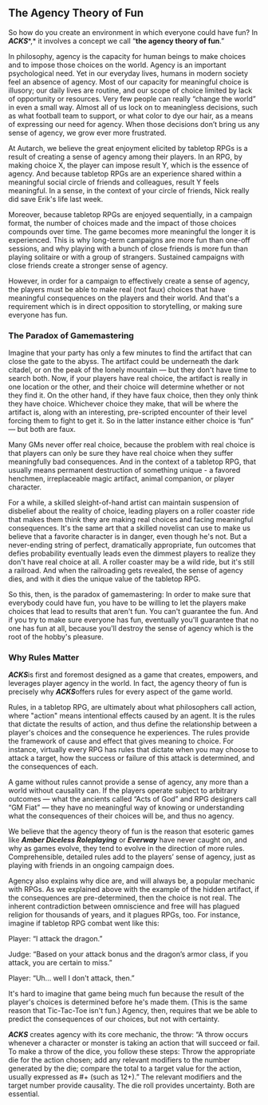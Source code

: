 ## The Agency Theory of Fun

So how do you create an environment in which everyone could have fun? In ***ACKS****,* it involves a concept we call “**the agency theory of fun**.”

In philosophy, agency is the capacity for human beings to make choices and to impose those choices on the world. Agency is an important psychological need. Yet in our everyday lives, humans in modern society feel an absence of agency. Most of our capacity for meaningful choice is illusory; our daily lives are routine, and our scope of choice limited by lack of opportunity or resources. Very few people can really “change the world” in even a small way. Almost all of us lock on to meaningless decisions, such as what football team to support, or what color to dye our hair, as a means of expressing our need for agency. When those decisions don’t bring us any sense of agency, we grow ever more frustrated.

At Autarch, we believe the great enjoyment elicited by tabletop RPGs is a result of creating a sense of agency among their players. In an RPG, by making choice X, the player can impose result Y, which is the essence of agency. And because tabletop RPGs are an experience shared within a meaningful social circle of friends and colleagues, result Y feels meaningful. In a sense, in the context of your circle of friends, Nick really did save Erik's life last week.

Moreover, because tabletop RPGs are enjoyed sequentially, in a campaign format, the number of choices made and the impact of those choices compounds over time. The game becomes more meaningful the longer it is experienced. This is why long-term campaigns are more fun than one-off sessions, and why playing with a bunch of close friends is more fun than playing solitaire or with a group of strangers. Sustained campaigns with close friends create a stronger sense of agency.

However, in order for a campaign to effectively create a sense of agency, the players must be able to make real (not faux) choices that have meaningful consequences on the players and their world. And that's a requirement which is in direct opposition to storytelling, or making sure everyone has fun.

### **The Paradox of Gamemastering**

Imagine that your party has only a few minutes to find the artifact that can close the gate to the abyss. The artifact could be underneath the dark citadel, or on the peak of the lonely mountain — but they don't have time to search both. Now, if your players have real choice, the artifact is really in one location or the other, and their choice will determine whether or not they find it. On the other hand, if they have faux choice, then they only think they have choice. Whichever choice they make, that will be where the artifact is, along with an interesting, pre-scripted encounter of their level forcing them to fight to get it. So in the latter instance either choice is ‘fun” — but both are faux.

Many GMs never offer real choice, because the problem with real choice is that players can only be sure they have real choice when they suffer meaningfully bad consequences. And in the context of a tabletop RPG, that usually means permanent destruction of something unique - a favored henchmen, irreplaceable magic artifact, animal companion, or player character.

For a while, a skilled sleight-of-hand artist can maintain suspension of disbelief about the reality of choice, leading players on a roller coaster ride that makes them think they are making real choices and facing meaningful consequences. It's the same art that a skilled novelist can use to make us believe that a favorite character is in danger, even though he's not. But a never-ending string of perfect, dramatically appropriate, fun outcomes that defies probability eventually leads even the dimmest players to realize they don't have real choice at all. A roller coaster may be a wild ride, but it's still a railroad. And when the railroading gets revealed, the sense of agency dies, and with it dies the unique value of the tabletop RPG.

So this, then, is the paradox of gamemastering: In order to make sure that everybody could have fun, you have to be willing to let the players make choices that lead to results that aren't fun. You can't guarantee the fun. And if you try to make sure everyone has fun, eventually you'll guarantee that no one has fun at all, because you'll destroy the sense of agency which is the root of the hobby's pleasure.

### Why Rules Matter

***ACKS***is first and foremost designed as a game that creates, empowers, and leverages player agency in the world. In fact, the agency theory of fun is precisely why ***ACKS***offers rules for every aspect of the game world.

Rules, in a tabletop RPG, are ultimately about what philosophers call action, where "action" means intentional effects caused by an agent. It is the rules that dictate the results of action, and thus define the relationship between a player's choices and the consequence he experiences. The rules provide the framework of cause and effect that gives meaning to choice. For instance, virtually every RPG has rules that dictate when you may choose to attack a target, how the success or failure of this attack is determined, and the consequences of each.

A game without rules cannot provide a sense of agency, any more than a world without causality can. If the players operate subject to arbitrary outcomes — what the ancients called “Acts of God” and RPG designers call “GM Fiat” — they have no meaningful way of knowing or understanding what the consequences of their choices will be, and thus no agency.

We believe that the agency theory of fun is the reason that esoteric games like ***Amber Diceless Roleplaying*** or ***Everway*** have never caught on, and why as games evolve, they tend to evolve in the direction of more rules. Comprehensible, detailed rules add to the players’ sense of agency, just as playing with friends in an ongoing campaign does.

Agency also explains why dice are, and will always be, a popular mechanic with RPGs. As we explained above with the example of the hidden artifact, if the consequences are pre-determined, then the choice is not real. The inherent contradiction between omniscience and free will has plagued religion for thousands of years, and it plagues RPGs, too. For instance, imagine if tabletop RPG combat went like this:

Player: “I attack the dragon.”

Judge: “Based on your attack bonus and the dragon’s armor class, if you attack, you are certain to miss.”

Player: “Uh... well I don't attack, then.”

It's hard to imagine that game being much fun because the result of the player's choices is determined before he's made them. (This is the same reason that Tic-Tac-Toe isn't fun.) Agency, then, requires that we be able to predict the consequences of our choices, but not with certainty.

***ACKS*** creates agency with its core mechanic, the throw: “A throw occurs whenever a character or monster is taking an action that will succeed or fail. To make a throw of the dice, you follow these steps: Throw the appropriate die for the action chosen; add any relevant modifiers to the number generated by the die; compare the total to a target value for the action, usually expressed as #+ (such as 12+).” The relevant modifiers and the target number provide causality. The die roll provides uncertainty. Both are essential.
